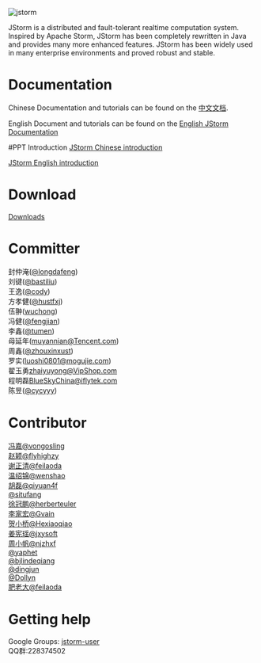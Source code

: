 ﻿![jstorm](http://42.121.19.155/jstorm/jstorm-small.jpg)

JStorm is a distributed and fault-tolerant realtime computation system. Inspired by Apache Storm, JStorm has been completely rewritten in Java and provides many more enhanced features. JStorm has been widely used in many enterprise environments and proved robust and stable.

# Documentation
Chinese Documentation and tutorials can be found on the [中文文档](https://github.com/alibaba/jstorm/wiki/JStorm-Chinese-Documentation).

English Document and tutorials can be found on the [English JStorm Documentation](https://github.com/alibaba/jstorm/wiki/JStorm-English-Documentation)

#PPT Introduction
[JStorm Chinese introduction](http://42.121.19.155/jstorm/JStorm-introduce.pptx)


[JStorm English introduction](http://42.121.19.155/jstorm/JStorm-introduce-en.pptx)

# Download
 [Downloads](https://github.com/alibaba/jstorm/wiki/Downloads)



# Committer
封仲淹([@longdafeng](https://github.com/longdafeng))<br/>
刘键([@bastiliu](https://github.com/bastiliu))<br/>
王逸([@cody](https://github.com/unsleepy22))<br/>
方孝健([@hustfxj](https://github.com/hustfxj))<br/>
伍翀([wuchong](https://github.com/wuchong))<br/>
冯健([@fengjian](https://github.com/fengjian428))<br/>
李鑫([@tumen](https://github.com/tumen))<br/>
母延年([muyannian@Tencent.com](https://github.com/muyannian))<br/>
周鑫([@zhouxinxust](https://github.com/zhouxinxust))<br/>
罗实([luoshi0801@mogujie.com](https://github.com/luoshi0801))<br/>
翟玉勇[zhaiyuyong@VipShop.com](https://github.com/zhaiyuyong)<br/>
程明磊[BlueSkyChina@iflytek.com](https://github.com/BlueSkyChina)<br/>
陈昱([@cycyyy](https://github.com/cycyyy))<br/>

# Contributor
[冯嘉@vongosling](https://github.com/vongosling)<br/>
[赵颖@flyhighzy](http://weibo.com/flyhighzy)<br/>
[谢正清@feilaoda](http://weibo.com/feilaoda)<br/>
[温绍锦@wenshao](https://github.com/wenshao)<br/>
[胡磊@qiyuan4f](https://github.com/qiyuan4f)<br/>
[@situfang](https://github.com/situfang)<br/>
[徐冠鹏@herberteuler](https://github.com/herberteuler)<br/>
[李家宏@Gvain](https://github.com/Gvain)<br/>
[贺小桥@Hexiaoqiao](https://github.com/Hexiaoqiao)<br/>
[姜宪瑶@jxysoft](https://github.com/jxysoft)<br/>
[周小帆@njzhxf](https://github.com/njzhxf)<br/>
[@yaphet](https://github.com/darionyaphet)<br/>
[@bjlindeqiang](https://github.com/L-Donne)<br/>
[@dingjun](https://github.com/dingjun84)<br/>
[@Dollyn](https://github.com/Dollyn)<br/>
[肥老大@feilaoda](https://github.com/feilaoda)<br/>



# Getting help
Google Groups: [jstorm-user](https://groups.google.com/forum/#!forum/jstorm-user)<br />
QQ群:228374502

